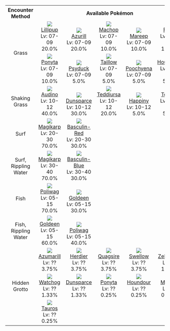 <table><tr><th colspan="1">Encounter Method</th><th colspan="5" style = "text-align: center;">Available Pokémon</th></tr>
<tr><td rowspan="2" style="vertical-align: middle; word-wrap: break-word; text-align: center;">Grass</td><td style="text-align: center; vertical-align: bottom;"> <img src="https://smilingzero.github.io/BlazeBlack2ReduxWiki/img/animated/506.gif"> <br> <a href="https://smilingzero.github.io/BlazeBlack2ReduxWiki/pokemons/506">Lillipup</a> <br> Lv: 07-09 <br> 20.0% </td><td style="text-align: center; vertical-align: bottom;"> <img src="https://smilingzero.github.io/BlazeBlack2ReduxWiki/img/animated/298.gif"> <br> <a href="https://smilingzero.github.io/BlazeBlack2ReduxWiki/pokemons/298">Azurill</a> <br> Lv: 07-09 <br> 20.0% </td><td style="text-align: center; vertical-align: bottom;"> <img src="https://smilingzero.github.io/BlazeBlack2ReduxWiki/img/animated/66.gif"> <br> <a href="https://smilingzero.github.io/BlazeBlack2ReduxWiki/pokemons/066">Machop</a> <br> Lv: 07-09 <br> 10.0% </td><td style="text-align: center; vertical-align: bottom;"> <img src="https://smilingzero.github.io/BlazeBlack2ReduxWiki/img/animated/179.gif"> <br> <a href="https://smilingzero.github.io/BlazeBlack2ReduxWiki/pokemons/179">Mareep</a> <br> Lv: 07-09 <br> 10.0% </td><td style="text-align: center; vertical-align: bottom;"> <img src="https://smilingzero.github.io/BlazeBlack2ReduxWiki/img/animated/447.gif"> <br> <a href="https://smilingzero.github.io/BlazeBlack2ReduxWiki/pokemons/447">Riolu</a> <br> Lv: 07-09 <br> 10.0% </td></tr>
<tr><td style="text-align: center; vertical-align: bottom;"> <img src="https://smilingzero.github.io/BlazeBlack2ReduxWiki/img/animated/77.gif"> <br> <a href="https://smilingzero.github.io/BlazeBlack2ReduxWiki/pokemons/077">Ponyta</a> <br> Lv: 07-09 <br> 10.0% </td><td style="text-align: center; vertical-align: bottom;"> <img src="https://smilingzero.github.io/BlazeBlack2ReduxWiki/img/animated/54.gif"> <br> <a href="https://smilingzero.github.io/BlazeBlack2ReduxWiki/pokemons/054">Psyduck</a> <br> Lv: 07-09 <br> 5.0% </td><td style="text-align: center; vertical-align: bottom;"> <img src="https://smilingzero.github.io/BlazeBlack2ReduxWiki/img/animated/276.gif"> <br> <a href="https://smilingzero.github.io/BlazeBlack2ReduxWiki/pokemons/276">Taillow</a> <br> Lv: 07-09 <br> 5.0% </td><td style="text-align: center; vertical-align: bottom;"> <img src="https://smilingzero.github.io/BlazeBlack2ReduxWiki/img/animated/261.gif"> <br> <a href="https://smilingzero.github.io/BlazeBlack2ReduxWiki/pokemons/261">Poochyena</a> <br> Lv: 07-09 <br> 5.0% </td><td style="text-align: center; vertical-align: bottom;"> <img src="https://smilingzero.github.io/BlazeBlack2ReduxWiki/img/animated/228.gif"> <br> <a href="https://smilingzero.github.io/BlazeBlack2ReduxWiki/pokemons/228">Houndour</a> <br> Lv: 07-09 <br> 5.0% </td></tr>
<tr><td rowspan="1" style="vertical-align: middle; word-wrap: break-word; text-align: center;">Shaking Grass</td><td style="text-align: center; vertical-align: bottom;"> <img src="https://smilingzero.github.io/BlazeBlack2ReduxWiki/img/animated/531.gif"> <br> <a href="https://smilingzero.github.io/BlazeBlack2ReduxWiki/pokemons/531">Audino</a> <br> Lv: 10-12 <br> 40.0% </td><td style="text-align: center; vertical-align: bottom;"> <img src="https://smilingzero.github.io/BlazeBlack2ReduxWiki/img/animated/206.gif"> <br> <a href="https://smilingzero.github.io/BlazeBlack2ReduxWiki/pokemons/206">Dunsparce</a> <br> Lv: 10-12 <br> 30.0% </td><td style="text-align: center; vertical-align: bottom;"> <img src="https://smilingzero.github.io/BlazeBlack2ReduxWiki/img/animated/216.gif"> <br> <a href="https://smilingzero.github.io/BlazeBlack2ReduxWiki/pokemons/216">Teddiursa</a> <br> Lv: 10-12 <br> 20.0% </td><td style="text-align: center; vertical-align: bottom;"> <img src="https://smilingzero.github.io/BlazeBlack2ReduxWiki/img/animated/440.gif"> <br> <a href="https://smilingzero.github.io/BlazeBlack2ReduxWiki/pokemons/440">Happiny</a> <br> Lv: 10-12 <br> 5.0% </td><td style="text-align: center; vertical-align: bottom;"> <img src="https://smilingzero.github.io/BlazeBlack2ReduxWiki/img/animated/175.gif"> <br> <a href="https://smilingzero.github.io/BlazeBlack2ReduxWiki/pokemons/175">Togepi</a> <br> Lv: 10-12 <br> 5.0% </td></tr>
<tr><td rowspan="1" style="vertical-align: middle; word-wrap: break-word; text-align: center;">Surf</td><td style="text-align: center; vertical-align: bottom;"> <img src="https://smilingzero.github.io/BlazeBlack2ReduxWiki/img/animated/129.gif"> <br> <a href="https://smilingzero.github.io/BlazeBlack2ReduxWiki/pokemons/129">Magikarp</a> <br> Lv: 20-30 <br> 70.0% </td><td style="text-align: center; vertical-align: bottom;"> <img src="https://smilingzero.github.io/BlazeBlack2ReduxWiki/img/animated/550-red.gif"> <br> <a href="https://smilingzero.github.io/BlazeBlack2ReduxWiki/pokemons/550">Basculin-Red</a> <br> Lv: 20-30 <br> 30.0% </td><td></td><td></td><td></td></tr>
<tr><td rowspan="1" style="vertical-align: middle; word-wrap: break-word; text-align: center;">Surf, Rippling Water</td><td style="text-align: center; vertical-align: bottom;"> <img src="https://smilingzero.github.io/BlazeBlack2ReduxWiki/img/animated/129.gif"> <br> <a href="https://smilingzero.github.io/BlazeBlack2ReduxWiki/pokemons/129">Magikarp</a> <br> Lv: 30-40 <br> 70.0% </td><td style="text-align: center; vertical-align: bottom;"> <img src="https://smilingzero.github.io/BlazeBlack2ReduxWiki/img/animated/550-blue.gif"> <br> <a href="https://smilingzero.github.io/BlazeBlack2ReduxWiki/pokemons/550">Basculin-Blue</a> <br> Lv: 30-40 <br> 30.0% </td><td></td><td></td><td></td></tr>
<tr><td rowspan="1" style="vertical-align: middle; word-wrap: break-word; text-align: center;">Fish</td><td style="text-align: center; vertical-align: bottom;"> <img src="https://smilingzero.github.io/BlazeBlack2ReduxWiki/img/animated/60.gif"> <br> <a href="https://smilingzero.github.io/BlazeBlack2ReduxWiki/pokemons/060">Poliwag</a> <br> Lv: 05-15 <br> 70.0% </td><td style="text-align: center; vertical-align: bottom;"> <img src="https://smilingzero.github.io/BlazeBlack2ReduxWiki/img/animated/118.gif"> <br> <a href="https://smilingzero.github.io/BlazeBlack2ReduxWiki/pokemons/118">Goldeen</a> <br> Lv: 05-15 <br> 30.0% </td><td></td><td></td><td></td></tr>
<tr><td rowspan="1" style="vertical-align: middle; word-wrap: break-word; text-align: center;">Fish, Rippling Water</td><td style="text-align: center; vertical-align: bottom;"> <img src="https://smilingzero.github.io/BlazeBlack2ReduxWiki/img/animated/118.gif"> <br> <a href="https://smilingzero.github.io/BlazeBlack2ReduxWiki/pokemons/118">Goldeen</a> <br> Lv: 05-15 <br> 60.0% </td><td style="text-align: center; vertical-align: bottom;"> <img src="https://smilingzero.github.io/BlazeBlack2ReduxWiki/img/animated/60.gif"> <br> <a href="https://smilingzero.github.io/BlazeBlack2ReduxWiki/pokemons/060">Poliwag</a> <br> Lv: 05-15 <br> 40.0% </td><td></td><td></td><td></td></tr>
<tr><td rowspan="3" style="vertical-align: middle; word-wrap: break-word; text-align: center;">Hidden Grotto</td><td style="text-align: center; vertical-align: bottom;"> <img src="https://smilingzero.github.io/BlazeBlack2ReduxWiki/img/animated/184.gif"> <br> <a href="https://smilingzero.github.io/BlazeBlack2ReduxWiki/pokemons/184">Azumarill</a> <br> Lv: ?? <br> 3.75% </td><td style="text-align: center; vertical-align: bottom;"> <img src="https://smilingzero.github.io/BlazeBlack2ReduxWiki/img/animated/507.gif"> <br> <a href="https://smilingzero.github.io/BlazeBlack2ReduxWiki/pokemons/507">Herdier</a> <br> Lv: ?? <br> 3.75% </td><td style="text-align: center; vertical-align: bottom;"> <img src="https://smilingzero.github.io/BlazeBlack2ReduxWiki/img/animated/195.gif"> <br> <a href="https://smilingzero.github.io/BlazeBlack2ReduxWiki/pokemons/195">Quagsire</a> <br> Lv: ?? <br> 3.75% </td><td style="text-align: center; vertical-align: bottom;"> <img src="https://smilingzero.github.io/BlazeBlack2ReduxWiki/img/animated/277.gif"> <br> <a href="https://smilingzero.github.io/BlazeBlack2ReduxWiki/pokemons/277">Swellow</a> <br> Lv: ?? <br> 3.75% </td><td style="text-align: center; vertical-align: bottom;"> <img src="https://smilingzero.github.io/BlazeBlack2ReduxWiki/img/animated/523.gif"> <br> <a href="https://smilingzero.github.io/BlazeBlack2ReduxWiki/pokemons/523">Zebstrika</a> <br> Lv: ?? <br> 1.33% </td></tr>
<tr><td style="text-align: center; vertical-align: bottom;"> <img src="https://smilingzero.github.io/BlazeBlack2ReduxWiki/img/animated/505.gif"> <br> <a href="https://smilingzero.github.io/BlazeBlack2ReduxWiki/pokemons/505">Watchog</a> <br> Lv: ?? <br> 1.33% </td><td style="text-align: center; vertical-align: bottom;"> <img src="https://smilingzero.github.io/BlazeBlack2ReduxWiki/img/animated/206.gif"> <br> <a href="https://smilingzero.github.io/BlazeBlack2ReduxWiki/pokemons/206">Dunsparce</a> <br> Lv: ?? <br> 1.33% </td><td style="text-align: center; vertical-align: bottom;"> <img src="https://smilingzero.github.io/BlazeBlack2ReduxWiki/img/animated/77.gif"> <br> <a href="https://smilingzero.github.io/BlazeBlack2ReduxWiki/pokemons/077">Ponyta</a> <br> Lv: ?? <br> 0.25% </td><td style="text-align: center; vertical-align: bottom;"> <img src="https://smilingzero.github.io/BlazeBlack2ReduxWiki/img/animated/228.gif"> <br> <a href="https://smilingzero.github.io/BlazeBlack2ReduxWiki/pokemons/228">Houndour</a> <br> Lv: ?? <br> 0.25% </td><td style="text-align: center; vertical-align: bottom;"> <img src="https://smilingzero.github.io/BlazeBlack2ReduxWiki/img/animated/241.gif"> <br> <a href="https://smilingzero.github.io/BlazeBlack2ReduxWiki/pokemons/241">Miltank</a> <br> Lv: ?? <br> 0.25% </td></tr>
<tr><td style="text-align: center; vertical-align: bottom;"> <img src="https://smilingzero.github.io/BlazeBlack2ReduxWiki/img/animated/128.gif"> <br> <a href="https://smilingzero.github.io/BlazeBlack2ReduxWiki/pokemons/128">Tauros</a> <br> Lv: ?? <br> 0.25% </td><td></td><td></td><td></td><td></td></tr></table>